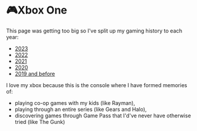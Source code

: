 # 🎮Xbox One

This page was getting too big so I've split up my gaming history to each year:

- [2023](2023.md)
- [2022](2022.md)
- [2021](2021.md)
- [2020](2020.md)
- [2019 and before](2019-and-before.md)

I love my xbox because this is the console where I have formed memories of:

- playing co-op games with my kids (like Rayman),
- playing through an entire series (like Gears and Halo),
- discovering games through Game Pass that I'd've never have otherwise
  tried (like The Gunk)

